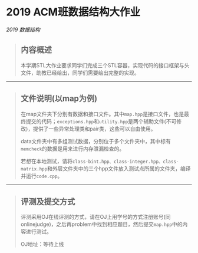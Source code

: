 # 2019 ACM班数据结构大作业
*2019 数据结构*


> ## 内容概述
> 本学期STL⼤作业要求同学们完成三个STL容器，实现代码的接⼝框架与头⽂件，助教已经给出，同学们需要给出完整的实现。  
>
---
>## 文件说明(以map为例)
>在map文件夹下分别有数据和接口文件。其中`map.hpp`是接口文件，也是最终提交的代码；`exceptions.hpp`和`utility.hpp`是两个辅助文件(不可修改)，提供了一些异常处理类和pair类，这些可以自由使用。  
>
>data文件夹中有多组测试数据，分别位于多个文件夹中，其中标有`memcheck`的数据是用来进行内存泄漏检查的。  
>
>若想在本地测试，请将`class-bint.hpp、class-integer.hpp、class-matrix.hpp`和外层文件夹中的三个hpp文件放入测试点所属的文件夹，编译并运行`code.cpp`。
>
---
> ## 评测及提交方式
>评测采用OJ在线评测的方式，请在OJ上用学号的方式注册账号(同onlinejudge)，之后再problem中找到相应题目，然后提交`map.hpp`中的内容进行测试。  
>
>OJ地址：等待上线
>
>



